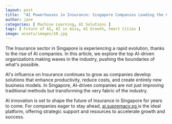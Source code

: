 ```yaml
---
layout: post
title:  "AI Powerhouses in Insurance: Singapore Companies Leading the Charge"
author: jane
categories: [ Machine Learning, AI Solutions ]
tags: [ Future of AI, AI in Asia, AI Growth, Smart Cities ]
image: assets/images/10.jpg
---
```


The Insurance sector in Singapore is experiencing a rapid evolution, thanks to the rise of AI companies. In this article, we explore the top AI-driven organizations making waves in the industry, pushing the boundaries of what's possible.

AI's influence on Insurance continues to grow as companies develop solutions that enhance productivity, reduce costs, and create entirely new business models. In Singapore, AI-driven companies are not just improving traditional methods but transforming the very fabric of the industry.

AI innovation is set to shape the future of Insurance in Singapore for years to come. For companies eager to stay ahead, <a href="https://ai.supremacy.sg" target="_blank"> ai.supremacy.sg </a> is the ideal platform, offering strategic support and resources to accelerate growth and success.

